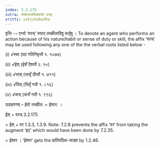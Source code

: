 ```yaml
---
index: 3.2.175
sutra: स्थेशभासपिसकसो वरच्
vritti: satishabodha
---
```



वृत्तिः --ः एभ्यो ‘वरच्’ स्यात् तच्‍छीलादिषु कर्तृषु । To denote an agent who performs an action because of his nature/habit or sense of duty or skill, the affix ‘वरच्’ may be used following any one of the the verbal roots listed below -

(i) √स्था (ष्ठा गतिनिवृत्तौ १. १०७७)

(ii) √ईश् (ईशँ ऐश्वर्ये २. १०)

(iii) √भास् (भासृँ दीप्तौ १. ७११)

(iv) √पिस् (पिसृँ गतौ १. ८१६)

(v) √कस् (कसँ गतौ १. ९९६)


उदाहरणम् – ईष्टे तच्छील: = ईश्वर: ।


ईश् + वरच् 3.2.175

= ईश् + वर 1.3.3, 1.3.9. Note: 7.2.8 prevents the affix ‘वर’ from taking the augment ‘इट्’ which would have been done by 7.2.35.

= ईश्वर । ‘ईश्वर’ gets the प्रातिपदिक-सञ्ज्ञा by 1.2.46.

